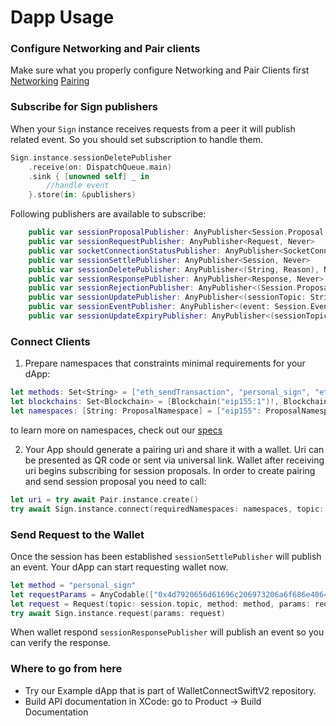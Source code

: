 # Dapp Usage

### Configure Networking and Pair clients

Make sure what you properly configure Networking and Pair Clients first [Networking](../core/networking-configuration)
[Pairing](../core/pairing-usage)

### Subscribe for Sign publishers
When your `Sign` instance receives requests from a peer it will publish related event. So you should set subscription to handle them.

```swift
Sign.instance.sessionDeletePublisher
    .receive(on: DispatchQueue.main)
    .sink { [unowned self] _ in
        //handle event
    }.store(in: &publishers)
```

Following publishers are available to subscribe:

```swift
    public var sessionProposalPublisher: AnyPublisher<Session.Proposal, Never> 
    public var sessionRequestPublisher: AnyPublisher<Request, Never> 
    public var socketConnectionStatusPublisher: AnyPublisher<SocketConnectionStatus, Never> 
    public var sessionSettlePublisher: AnyPublisher<Session, Never> 
    public var sessionDeletePublisher: AnyPublisher<(String, Reason), Never> 
    public var sessionResponsePublisher: AnyPublisher<Response, Never> 
    public var sessionRejectionPublisher: AnyPublisher<(Session.Proposal, Reason), Never> 
    public var sessionUpdatePublisher: AnyPublisher<(sessionTopic: String, namespaces: [String : SessionNamespace]), Never>
    public var sessionEventPublisher: AnyPublisher<(event: Session.Event, sessionTopic: String, chainId: Blockchain?), Never> 
    public var sessionUpdateExpiryPublisher: AnyPublisher<(sessionTopic: String, expiry: Date), Never> 
```

### Connect Clients

1. Prepare namespaces that constraints minimal requirements for your dApp:
```Swift
let methods: Set<String> = ["eth_sendTransaction", "personal_sign", "eth_signTypedData"]
let blockchains: Set<Blockchain> = [Blockchain("eip155:1")!, Blockchain("eip155:137")!]
let namespaces: [String: ProposalNamespace] = ["eip155": ProposalNamespace(chains: blockchains, methods: methods, events: [], extensions: nil)]
``` 
to learn more on namespaces, check out our [specs](../../specs/sign/session-namespaces)

2. Your App should generate a pairing uri and share it with a wallet. Uri can be presented as QR code or sent via universal link. Wallet after receiving uri begins subscribing for session proposals. In order to create pairing and send session proposal you need to call:

```Swift
let uri = try await Pair.instance.create()
try await Sign.instance.connect(requiredNamespaces: namespaces, topic: uri.topic)
```


### Send Request to the Wallet

Once the session has been established `sessionSettlePublisher` will publish an event. Your dApp can start requesting wallet now.

```Swift
let method = "personal_sign"
let requestParams = AnyCodable(["0x4d7920656d61696c206973206a6f686e40646f652e636f6d202d2031363533333933373535313531", "0x9b2055d370f73ec7d8a03e965129118dc8f5bf83"])
let request = Request(topic: session.topic, method: method, params: requestParams, chainId: Blockchain(chainId)!)
try await Sign.instance.request(params: request)
```

When wallet respond `sessionResponsePublisher` will publish an event so you can verify the response.

### Where to go from here
- Try our Example dApp that is part of WalletConnectSwiftV2 repository.
- Build API documentation in XCode: go to Product -> Build Documentation
